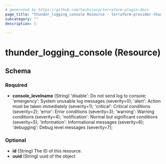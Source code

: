 ```yaml
---
# generated by https://github.com/hashicorp/terraform-plugin-docs
page_title: "thunder_logging_console Resource - terraform-provider-thunder"
subcategory: ""
description: |-
  
---
```


# thunder_logging_console (Resource)





<!-- schema generated by tfplugindocs -->
## Schema

### Required

- **console_levelname** (String) 'disable': Do not send log to console; 'emergency': System unusable log messages      (severity=0); 'alert': Action must be taken immediately  (severity=1); 'critical': Critical conditions               (severity=2); 'error': Error conditions                  (severity=3); 'warning': Warning conditions                (severity=4); 'notification': Normal but significant conditions (severity=5); 'information': Informational messages            (severity=6); 'debugging': Debug level messages              (severity=7);

### Optional

- **id** (String) The ID of this resource.
- **uuid** (String) uuid of the object


